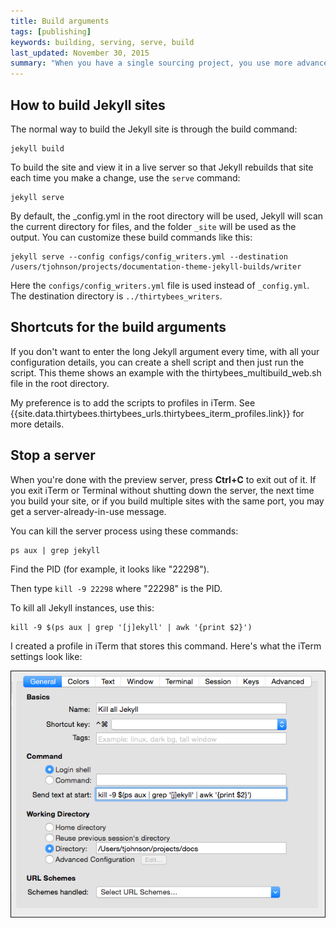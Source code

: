 ```yaml
---
title: Build arguments
tags: [publishing]
keywords: building, serving, serve, build
last_updated: November 30, 2015
summary: "When you have a single sourcing project, you use more advanced arguments when you're building or serving your Jekyll sites. These arguments specify a particular configuration file and may build on other configuration files."
---
```


## How to build Jekyll sites

The normal way to build the Jekyll site is through the build command:

```
jekyll build
```

To build the site and view it in a live server so that Jekyll rebuilds that site each time you make a change, use the `serve` command:

```
jekyll serve
```

By default, the _config.yml in the root directory will be used, Jekyll will scan the current directory for files, and the folder `_site` will be used as the output. You can customize these build commands like this:

```
jekyll serve --config configs/config_writers.yml --destination /users/tjohnson/projects/documentation-theme-jekyll-builds/writer
```

Here the `configs/config_writers.yml` file is used instead of `_config.yml`. The destination directory is `../thirtybees_writers`.

## Shortcuts for the build arguments

If you don't want to enter the long Jekyll argument every time, with all your configuration details, you can create a shell script and then just run the script. This theme shows an example with the thirtybees_multibuild_web.sh file in the root directory.

My preference is to add the scripts to profiles in iTerm. See {{site.data.thirtybees.thirtybees_urls.thirtybees_iterm_profiles.link}} for more details.

## Stop a server

When you're done with the preview server, press **Ctrl+C** to exit out of it. If you exit iTerm or Terminal without shutting down the server, the next time you build your site, or if you build multiple sites with the same port, you may get a server-already-in-use message.

You can kill the server process using these commands:

```
ps aux | grep jekyll
```

Find the PID (for example, it  looks like "22298").

Then type `kill -9 22298` where "22298" is the PID.

To kill all Jekyll instances, use this:

```
kill -9 $(ps aux | grep '[j]ekyll' | awk '{print $2}')
```

I created a profile in iTerm that stores this command. Here's what the iTerm settings look like:

![iTerm profile settings to kill all Jekyll](images/killalljekyll.png)




